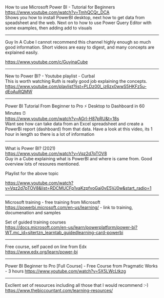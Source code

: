 How to use Microsoft Power BI - Tutorial for Beginners<br/>
https://www.youtube.com/watch?v=TmhQCQr_DCA<br/>
Shows you how to install PowerBI desktop, next how to get data from speadsheet and the web.  Next on to how to use Power Query Editor with some examples, then adding add to visuals

---

Guy In A Cube
I cannot recommend this channel highly enough so much good information. Short videos are easy to digest, and many concepts are explained easily.

https://www.youtube.com/c/GuyinaCube

---

New to Power BI? - Youtube playlist - Curbal<br/>
This is worth watching Ruth is really good job explaining the concepts.<br/>
https://www.youtube.com/playlist?list=PLDz00l_jz6zx0wwS5HKFz5u-dEoAuRQMW

---

Power BI Tutorial From Beginner to Pro ⚡ Desktop to Dashboard in 60 Minutes ⏰<br/>
https://www.youtube.com/watch?v=AGrl-H87pRU&t=18s<br/>
Want see how can take data from an Excel spreadsheet and create a PowerBi report (dashboard) from that data.  Have a look at this video, its 1 hour in length so there is a lot of information

---

What is Power BI? (2021)<br/>
https://www.youtube.com/watch?v=Vqz2d7pTOV8<br/>
Guy in a Cube explaining what is PowerBI and where is came from.  Good overview lots of resoures mentioned.<br/>

Playlist for the above topic<br/>

https://www.youtube.com/watch?v=Vqz2d7pTOV8&list=RDCMUCFp1vaKzpfvoGai0vE5VJ0w&start_radio=1<br/>

---

Microsoft training  - free training from Microsoft<br/> 
https://powerbi.microsoft.com/en-us/learning/ - link to training, documenation and samples<br/>

Set of guided training courses<br/> 
https://docs.microsoft.com/en-us/learn/powerplatform/power-bi?WT.mc_id=sitertzn_learntab_guidedlearning-card-powerbi<br/>

---
Free course, self paced on line from Edx<br/>
https://www.edx.org/learn/power-bi

---

Power BI Beginner to Pro [Full Course] - Free Course from Pragmatic Works - 3 hours 
https://www.youtube.com/watch?v=5X5LWcLtkzg

---

Excllent set of resources including all those that I would recommend :-)
https://www.thebiccountant.com/learning-resources/

